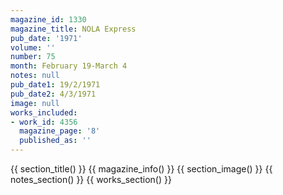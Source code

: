 ```yaml
---
magazine_id: 1330
magazine_title: NOLA Express
pub_date: '1971'
volume: ''
number: 75
month: February 19-March 4
notes: null
pub_date1: 19/2/1971
pub_date2: 4/3/1971
image: null
works_included:
- work_id: 4356
  magazine_page: '8'
  published_as: ''
---
```


{{ section_title() }}
{{ magazine_info() }}
{{ section_image() }}
{{ notes_section() }}
{{ works_section() }}
